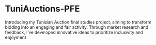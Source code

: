 # TuniAuctions-PFE
 Introducing my Tunisian Auction final studies project, aiming to transform bidding into an engaging and fair activity. Through market research and feedback, I've developed innovative ideas to prioritize inclusivity and enjoyment

